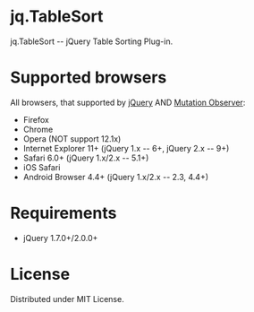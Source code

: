 jq.TableSort
============
jq.TableSort -- jQuery Table Sorting Plug-in.


Supported browsers
==================
All browsers, that supported by [jQuery](https://jquery.com/browser-support/) AND 
[Mutation Observer](http://caniuse.com/#feat=mutationobserver):
 * Firefox
 * Chrome
 * Opera (NOT support 12.1x)
 * Internet Explorer 11+ (jQuery 1.x -- 6+, jQuery 2.x -- 9+)
 * Safari 6.0+ (jQuery 1.x/2.x -- 5.1+)
 * iOS Safari
 * Android Browser 4.4+ (jQuery 1.x/2.x -- 2.3, 4.4+)


Requirements
============
 * jQuery 1.7.0+/2.0.0+


License
=======
Distributed under MIT License.

